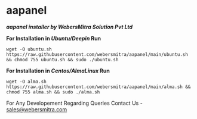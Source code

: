 # aapanel
***aapanel installer by WebersMitra Solution Pvt Ltd***

**For Installation in *Ubuntu/Deepin* Run**
```
wget -O ubuntu.sh https://raw.githubusercontent.com/webersmitra/aapanel/main/ubuntu.sh && chmod 755 ubuntu.sh && sudo ./ubuntu.sh
```

**For Installation in *Centos/AlmaLinux* Run**
```
wget -O alma.sh https://raw.githubusercontent.com/webersmitra/aapanel/main/alma.sh && chmod 755 alma.sh && sudo ./alma.sh
```

For Any Developement Regarding Queries Contact Us - sales@webersmitra.com
